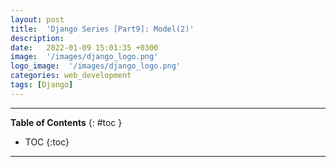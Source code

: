 ```yaml
---
layout: post
title:  'Django Series [Part9]: Model(2)'
description: 
date:   2022-01-09 15:01:35 +0300
image:  '/images/django_logo.png'
logo_image:  '/images/django_logo.png'
categories: web_development
tags: [Django]
---
```

---

**Table of Contents**
{: #toc }
*  TOC
{:toc}

---
